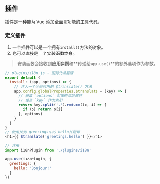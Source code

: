 ## 插件

插件是一种能为 Vue 添加全面具功能的工具代码。

### 定义插件

1. 一个插件可以是一个拥有`install()`方法的对象。
2. 也可以直接是一个安装函数本身。

> 安装函数会接收到**应用实例**和**传递给`app.use()`**的额外选项作为参数。

```js
// plugins/i18n.js - 国际化简易版
export default {
  install: (app, options) => {
    // 注入一个全局可用的 $translate() 方法
    app.config.globalProperties.$translate = (key) => {
      // 获取 `options` 对象的深层属性
      // 使用 `key` 作为索引
      return key.split('.').reduce((o, i) => {
        if (o) return o[i]
      }, options)
    }
  }
}
// 使用找到 greetings中的 hello并翻译
<h1>{{ $translate('greetings.hello') }}</h1>
```

```js
// 注册
import i18nPlugin from './plugins/i18n'

app.use(i18nPlugin, {
  greetings: {
    hello: 'Bonjour!'
  }
})
```

